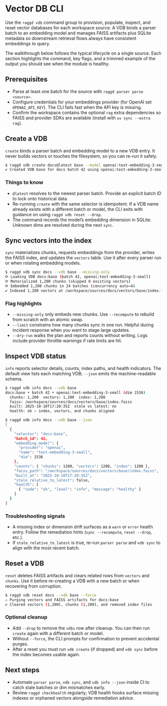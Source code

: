 # Vector DB CLI

Use the `raggd vdb` command group to provision, populate, inspect, and reset
vector databases for each workspace source. A VDB binds a parser batch to an
embedding model and manages FAISS artifacts plus SQLite metadata so downstream
retrieval flows always have consistent embeddings to query.

The walkthrough below follows the typical lifecycle on a single source. Each
section highlights the command, key flags, and a trimmed example of the output
you should see when the module is healthy.

## Prerequisites
- Parse at least one batch for the source with `raggd parser parse <source>`.
- Configure credentials for your embeddings provider (for OpenAI set
  `OPENAI_API_KEY`). The CLI fails fast when the API key is missing.
- Confirm the workspace contains the optional `rag` extra dependencies so FAISS
  and provider SDKs are available (install with `uv sync --extra rag`).

## Create a VDB
`create` binds a parser batch and embedding model to a new VDB entry. It never
builds vectors or touches the filesystem, so you can re-run it safely.

```sh
$ raggd vdb create docs@latest base --model openai:text-embedding-3-small
✔ Created VDB base for docs batch 42 using openai:text-embedding-3-small (dim 1536)
```

### Things to know
- `@latest` resolves to the newest parser batch. Provide an explicit batch ID to
  lock onto historical data.
- Re-running `create` with the same selector is idempotent. If a VDB name
  already exists with a different batch or model, the CLI exits with guidance on
  using `raggd vdb reset --drop`.
- The command records the model’s embedding dimension in SQLite. Unknown dims
  are resolved during the next `sync`.

## Sync vectors into the index
`sync` materializes chunks, requests embeddings from the provider, writes the
FAISS index, and updates the `vectors` table. Use it after every parser run or
when rotating embedding models.

```sh
$ raggd vdb sync docs --vdb base --missing-only
⟳ Loading VDB docs:base (batch 42, openai:text-embedding-3-small)
⟳ Materialized 1,200 chunks (skipped 0 existing vectors)
⟳ Embedded 1,200 chunks in 24 batches (concurrency auto→4)
✔ Indexed 1,200 vectors at /workspace/sources/docs/vectors/base/index.faiss
```

### Flag highlights
- `--missing-only` only embeds new chunks. Use `--recompute` to rebuild from
  scratch with an atomic swap.
- `--limit` constrains how many chunks sync in one run. Helpful during incident
  response when you want to stage large updates.
- `--dry-run` walks the plan and reports counts without writing. Logs include
  provider throttle warnings if rate limits are hit.

## Inspect VDB status
`info` reports selector details, counts, index paths, and health indicators. The
default view lists each matching VDB; `--json` emits the machine-readable
schema.

```sh
$ raggd vdb info docs --vdb base
docs:base • batch 42 • openai:text-embedding-3-small (dim 1536)
  chunks: 1,200  vectors: 1,200  index: 1,200
  faiss: /workspace/sources/docs/vectors/base/index.faiss
  built: 2025-10-10T17:20:35Z  stale vs latest: no
  health: ok – index, vectors, and chunks aligned
```

```sh
$ raggd vdb info docs --vdb base --json
[
  {
    "selector": "docs:base",
    "batch_id": 42,
    "embedding_model": {
      "provider": "openai",
      "name": "text-embedding-3-small",
      "dim": 1536
    },
    "counts": { "chunks": 1200, "vectors": 1200, "index": 1200 },
    "faiss_path": "/workspace/sources/docs/vectors/base/index.faiss",
    "built_at": "2025-10-10T17:20:35Z",
    "stale_relative_to_latest": false,
    "health": [
      { "code": "ok", "level": "info", "message": "healthy" }
    ]
  }
]
```

### Troubleshooting signals
- A missing index or dimension drift surfaces as a `warn` or `error` health
  entry. Follow the remediation hints (`sync --recompute`, `reset --drop`, etc.).
- If `stale_relative_to_latest` is true, re-run `parser parse` and `vdb sync` to
  align with the most recent batch.

## Reset a VDB
`reset` deletes FAISS artifacts and clears related rows from `vectors` and
`chunks`. Use it before re-creating a VDB with a new batch or when recovering
from corruption.

```sh
$ raggd vdb reset docs --vdb base --force
⚠ Purging vectors and FAISS artifacts for docs:base
✔ Cleared vectors (1,200), chunks (1,200), and removed index files
```

### Optional cleanup
- Add `--drop` to remove the `vdbs` row after cleanup. You can then run
  `create` again with a different batch or model.
- Without `--force`, the CLI prompts for confirmation to prevent accidental
  purges.
- After a reset you must run `vdb create` (if dropped) and `vdb sync` before the
  index becomes usable again.

## Next steps
- Automate `parser parse`, `vdb sync`, and `vdb info --json` inside CI to catch
  stale batches or dim mismatches early.
- Review `raggd checkhealth` regularly; VDB health hooks surface missing indexes
  or orphaned vectors alongside remediation advice.
